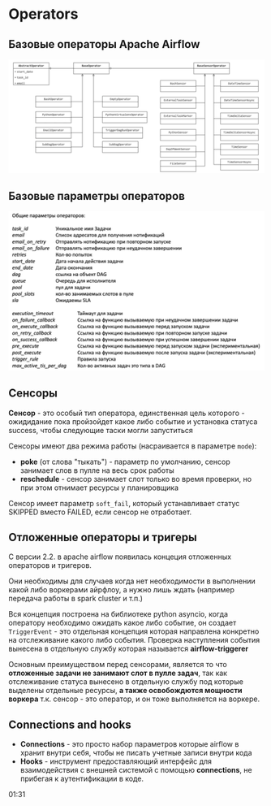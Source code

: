 # Operators

## Базовые операторы Apache Airflow

![alt text](./pictures/operators.png)

## Базовые параметры операторов

![alt text](./pictures/base_parametrs.png)

## Сенсоры

**Сенсор** - это особый тип оператора, единственная цель которого - ожидидание пока пройзойдет какое либо событие и установка статуса success, чтобы следующие таски могли запуститься

Сенсоры имеют два режима работы (насраивается в параметре `mode`):

- **poke** (от слова "тыкать") - параметр по умолчанию, сенсор занимает слов в пулле на весь срок работы
- **reschedule** - сенсор занимает слот только во время проверки, но при этом отнимает ресурсы у планировщика

Сенсор имеет параметр `soft_fail`, который устанавливает статус SKIPPED вместо FAILED, если сенсор не отработает.

## Отложенные операторы и тригеры

С версии 2.2. в apache airflow появилась концеция отложенных операторов и тригеров.  

Они необходимы для случаев когда нет необходимости в выполнении какой либо воркерами айрфлоу, а нужно лишь ждать (например передача работы в spark cluster и т.п.)

Вся концепция построена на библиотеке python asyncio, когда оператору необходимо ожидать какое либо событие, он создает `TriggerEvent` - это отдельная концепция которая направлена конкретно на отслеживание какого либо события. Проверка наступления события вынесена в отдельную службу которая называется **airflow-triggerer**

Основным преимуществом перед сенсорами, является то что **отложенные задачи не занимают слот в пулле задач**, так как отслеживание статуса вынесено в отдельную службу под которые выделены отдельные ресурсы, **а также освобождются мощности воркера** т.к. сенсор - это оператор, и он тоже выполняется на воркере.

## Connections and hooks

- **Connections** - это просто набор параметров которые airflow в хранит внутри себя, чтобы не писать учетные записи внутри кода
- **Hooks** - инструмент предоставляющий интерфейс для взаимодействия с внешней системой с помощью **connections**, не прибегая к аутентификации в коде.

01:31
